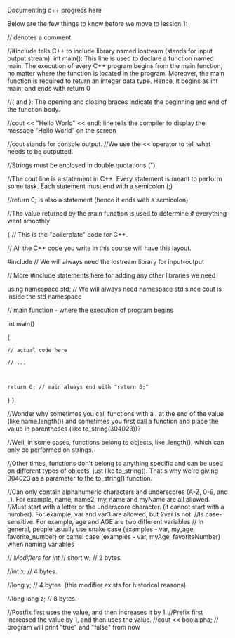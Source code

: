 Documenting c++ progress here

Below are the few things to know before we move to lession 1:

// denotes a comment


//#include <iostream> tells C++ to include library named iostream (stands for input output stream).
int main(): This line is used to declare a function named main. The execution of every C++ program begins from the main function, no matter where the function is located in the program.  Moreover, the main function is required to return an integer data type. Hence, it begins as int main, and ends with return 0

//{ and }: The opening and closing braces indicate the beginning and end of the function body.

//cout << "Hello World" << endl; line tells the compiler to display the message "Hello World" on the screen

//cout stands for console output.
//We use the << operator to tell what needs to be outputted.

//Strings must be enclosed in double quotations (")

//The cout line is a statement in C++. Every statement is meant to perform some task. Each statement must end with a semicolon (;)

//return 0; is also a statement (hence it ends with a semicolon)

//The value returned by the main function is used to determine if everything went smoothly

{
// This is the "boilerplate" code for C++. 

// All the C++ code you write in this course will have this layout.

 

#include <iostream> // We will always need the iostream library for input-output

// More #include statements here for adding any other libraries we need 

using namespace std; // We will always need namespace std since cout is inside the std namespace

 

// main function - where the execution of program begins

int main()

{

    // actual code here 

    // ... 

        

    return 0; // main always end with "return 0;"

}
}

//Wonder why sometimes you call functions with a . at the end of the value (like name.length()) and sometimes you first call a function and place the value in parentheses (like to_string(304023))?

//Well, in some cases, functions belong to objects, like .length(), which can only be performed on strings.

//Other times, functions don't belong to anything specific and can be used on different types of objects, just like to_string(). That's why we're giving 304023 as a parameter to the to_string() function.

//Can only contain alphanumeric characters and underscores (A-Z, 0-9, and _). For example, name, name2, my_name and myName are all allowed.
//Must start with a letter or the underscore character. (it cannot start with a number). For example, var and var3 are allowed, but 2var is not.
//Is case-sensitive. For example, age and AGE are two different variables
// In general, people usually use snake case (examples - var, my_age, favorite_number) or camel case (examples - var, myAge, favoriteNumber) when naming variables

// *Modifiers for int*
// short w;       // 2 bytes.  

//int x;         // 4 bytes.

//long y;        // 4 bytes. (this modifier exists for historical reasons)

//long long z;   // 8 bytes.

//Postfix first uses the value, and then increases it by 1.
//Prefix first increased the value by 1, and then uses the value.
//cout << boolalpha; // program will print "true" and "false" from now


